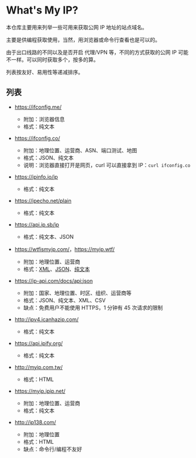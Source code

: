 # What's My IP?

本仓库主要用来列举一些可用来获取公网 IP 地址的站点域名。

主要是供编程获取使用，当然，用浏览器或命令行查看也是可以的。

由于出口线路的不同以及是否开启 代理/VPN 等，不同的方式获取的公网 IP 可能不一样。可以同时获取多个，按多的算。

列表按友好、易用性等递减排序。

## 列表

* <https://ifconfig.me/>

  - 附加：浏览器信息
  - 格式：纯文本

- <https://ifconfig.co/>

  - 附加：地理位置、运营商、ASN、端口测试、地图
  - 格式：JSON、纯文本
  - 说明：浏览器直接打开是网页，curl 可以直接拿到 IP：`curl ifconfig.co`

- <https://ipinfo.io/ip>

  - 格式：纯文本

- <https://ipecho.net/plain>

  - 格式：纯文本

- <https://api.ip.sb/ip>

  - 格式：纯文本、JSON

* <https://wtfismyip.com/>，<https://myip.wtf/>

  - 附加：地理位置、运营商
  - 格式：[XML](https://wtfismyip.com/xml)、[JSON](https://wtfismyip.com/json)、[纯文本](https://wtfismyip.com/text)

- <https://ip-api.com/docs/api:json>

  - 附加：国家、地理位置、时区、组织、运营商等
  - 格式：JSON、纯文本、XML、CSV
  - 缺点：免费用户不能使用 HTTPS，1 分钟有 45 次请求的限制

- <http://ipv4.icanhazip.com/>

  - 格式：纯文本

- <https://api.ipify.org/>

  - 格式：纯文本

- <http://myip.com.tw/>

  - 格式：HTML

- <https://myip.ipip.net/>

  - 附加：地理位置、运营商
  - 格式：纯文本

- <http://ip138.com/>

  - 附加：地理位置
  - 格式：HTML
  - 缺点：命令行/编程不友好
